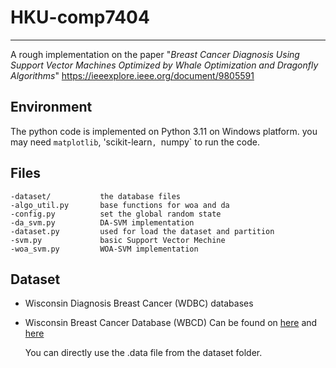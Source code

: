 # HKU-comp7404

---
A rough implementation on the paper "_Breast Cancer Diagnosis Using Support Vector Machines Optimized by Whale Optimization and Dragonfly Algorithms_" https://ieeexplore.ieee.org/document/9805591

## Environment

The python code is implemented on Python 3.11 on Windows platform. 
you may need `matplotlib`, 'scikit-learn`, `numpy` to run the code.

## Files

```
-dataset/           the database files
-algo_util.py       base functions for woa and da
-config.py          set the global random state
-da_svm.py          DA-SVM implementation
-dataset.py         used for load the dataset and partition
-svm.py             basic Support Vector Mechine
-woa_svm.py         WOA-SVM implementation
```

## Dataset
- Wisconsin Diagnosis Breast Cancer (WDBC) databases
- Wisconsin Breast Cancer Database (WBCD)
Can be found on [here](https://archive.ics.uci.edu/ml/datasets/Breast+Cancer+Wisconsin+%28Diagnostic%29
) and [here](https://archive.ics.uci.edu/dataset/15/breast+cancer+wisconsin+original)

  You can directly use the .data file from the dataset folder.
